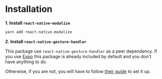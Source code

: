 # Installation

**1. Install `react-native-modalize`**

```bash
yarn add react-native-modalize
```

**2. Install `react-native-gesture-handler`**

This package use `react-native-gesture-handler` as a peer dependency. If you use [Expo](https://expo.io) this package is already included by default and you don't have anything to do.

Otherwise, if you are not, you will have to follow [their guide](https://kmagiera.github.io/react-native-gesture-handler/docs/getting-started.html) to set it up.
